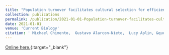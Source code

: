 ```yaml
---
title: "Population turnover facilitates cultural selection for efficiency in birds"
collection: publications
permalink: /publication/2021-01-01-Population-turnover-facilitates-cultural-selection-for-efficiency-in-birds
date: 2021-01-01
venue: 'Current Biology'
citation: ' Michael Chimento,  Gustavo Alarcon-Nieto,  Lucy Aplin, &quot;Population turnover facilitates cultural selection for efficiency in birds.&quot; Current Biology, 2021.'
---
```

[Online here.](https://doi.org/10.1016/j.cub.2021.03.057){:target="_blank"}
